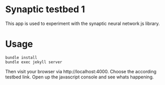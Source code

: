# Synaptic testbed 1
This app is used to experiment with the synaptic neural network js library.

# Usage
```
bundle install
bundle exec jekyll server
```

Then visit your browser via http://localhost:4000.
Choose the according testbed link.
Open up the javascript console and see whats happening.
